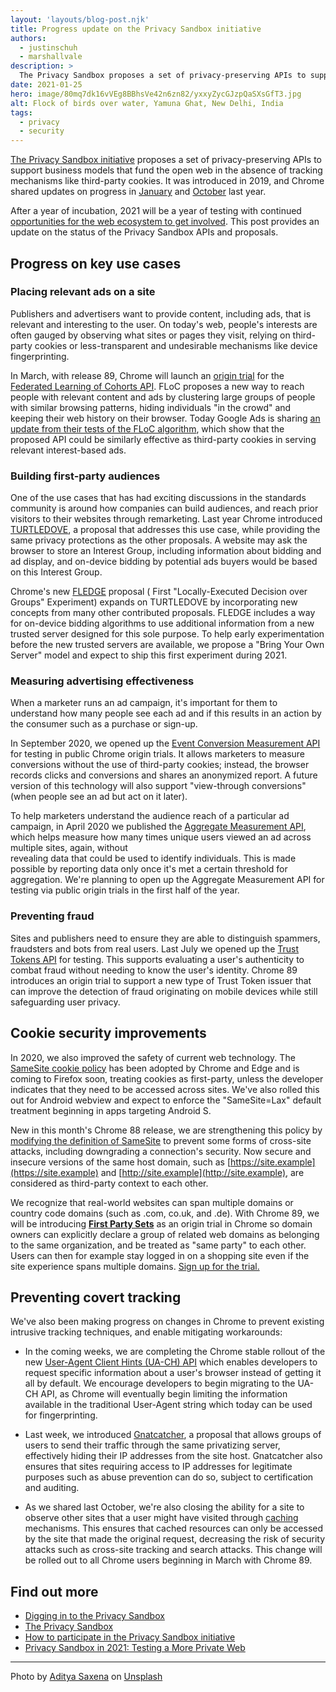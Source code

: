 ```yaml
---
layout: 'layouts/blog-post.njk'
title: Progress update on the Privacy Sandbox initiative
authors:
  - justinschuh
  - marshallvale
description: >
  The Privacy Sandbox proposes a set of privacy-preserving APIs to support business models that fund the open web in the absence of tracking mechanisms like third-party cookies. This post provides an update on the status of the APIs and proposals.
date: 2021-01-25
hero: image/80mq7dk16vVEg8BBhsVe42n6zn82/yxxyZycGJzpQaSXsGfT3.jpg
alt: Flock of birds over water, Yamuna Ghat, New Delhi, India
tags:
  - privacy
  - security
---
```


[The Privacy Sandbox initiative](https://web.dev/digging-into-the-privacy-sandbox/) proposes a set
of privacy-preserving APIs to support business models that fund the open web in the absence of
tracking mechanisms like third-party cookies. It was introduced in 2019, and Chrome shared updates
on progress in [January](https://blog.chromium.org/2020/01/building-more-private-web-path-towards.html)
and [October](https://blog.chromium.org/2020/10/progress-on-privacy-sandbox-and.html) last year.  

After a year of incubation, 2021 will be a year of testing with continued [opportunities for the web
ecosystem to get involved](developer.chrome.com/blog/privacy-sandbox-participate). This post 
provides an update on the status of the Privacy Sandbox APIs and proposals.

## Progress on key use cases

### Placing relevant ads on a site

Publishers and advertisers want to provide content, including ads, that is relevant and interesting
to the user. On today's web, people's interests are often gauged by observing what sites or pages
they visit, relying on third-party cookies or less-transparent and undesirable mechanisms like
device fingerprinting.

In March, with release 89, Chrome will launch an [origin trial](https://web.dev/origin-trials/) for
the [Federated Learning of Cohorts API](https://github.com/WICG/floc). FLoC proposes a new way
to reach people with relevant content and ads by clustering large groups of people with similar
browsing patterns, hiding individuals "in the crowd" and keeping their web history on their browser.
Today Google Ads is sharing [an update from their tests of the FLoC algorithm](https://blog.google/products/ads-commerce/2021-01-privacy-sandbox), 
which show that the proposed API could be similarly effective as third-party  cookies in serving 
relevant interest-based ads.

### Building first-party audiences

One of the use cases that has had exciting discussions in the standards community is around how
companies can build audiences, and reach prior visitors to their websites through remarketing. Last
year Chrome introduced [TURTLEDOVE](https://github.com/WICG/turtledove), a proposal that
addresses this use case, while providing the same privacy protections as the other proposals. A
website may ask the browser to store an Interest Group, including information about bidding and ad
display, and on-device bidding by potential ads buyers would be based on this Interest Group.

Chrome's new [FLEDGE](https://github.com/WICG/turtledove/blob/master/FLEDGE.md) proposal ( First
"Locally-Executed Decision over Groups" Experiment) expands on TURTLEDOVE by incorporating new
concepts from many other contributed proposals. FLEDGE includes a way for on-device bidding
algorithms to use additional information from a new trusted server designed for this sole purpose.
To help early experimentation before the new trusted servers are available, we propose a "Bring Your
Own Server" model and expect to ship this first experiment during 2021.

### Measuring advertising effectiveness

When a marketer runs an ad campaign, it's important for them to understand how many people see each
ad and if this results in an action by the consumer such as a purchase or sign-up.

In September 2020, we opened up the [Event Conversion Measurement
API](https://web.dev/conversion-measurement/) for testing in public Chrome origin trials. It
allows marketers to measure conversions without the use of third-party cookies; instead, the browser
records clicks and conversions and shares an anonymized report. A future version of this technology
will also support "view-through conversions" (when people see an ad but act on it later).

To help marketers understand the audience reach of a particular ad campaign, in April 2020 we
published the [Aggregate Measurement API](https://github.com/csharrison/aggregate-reporting-api), 
which helps measure how many times unique users viewed an ad across multiple sites, again, without  
revealing data that could be used to identify individuals. This is made possible by reporting data 
only once it's met a certain threshold for aggregation. We're planning to open up the Aggregate 
Measurement API for testing via public origin trials in the first half of the year.

### Preventing fraud

Sites and publishers need to ensure they are able to distinguish spammers, fraudsters and bots from
real users. Last July we opened up the [Trust Tokens API](https://web.dev/trust-tokens/) for
testing. This supports evaluating a user's authenticity to combat fraud without needing to know the
user's identity. Chrome 89 introduces an origin trial to support a new type of Trust Token issuer
that can improve the detection of fraud originating on mobile devices while still safeguarding user
privacy.

## Cookie security improvements

In 2020, we also improved the safety of current web technology. The [SameSite cookie policy](https://web.dev/samesite-cookies-explained/) has been adopted by Chrome and Edge and is coming to Firefox soon, 
treating cookies as first-party, unless the developer indicates that they need to be accessed across 
sites. We've also rolled this out for Android webview and expect to enforce the "SameSite=Lax" 
default treatment beginning in apps targeting Android S.

New in this month's Chrome 88 release, we are strengthening this policy by [modifying the definition
of SameSite](https://web.dev/schemeful-samesite/) to prevent some forms of cross-site attacks,
including downgrading a connection's security. Now secure and insecure versions of the same host
domain, such as [https://site.example](https://site.example) and
[http://site.example](http://site.example), are considered as third-party context to each other.

We recognize that real-world websites can span multiple domains or country code domains (such as
.com, co.uk, and .de). With Chrome 89, we will be introducing **[First Party
Sets](https://github.com/privacycg/first-party-sets)** as an origin trial in Chrome so domain owners
can explicitly declare a group of related web domains as belonging to the same organization, and be
treated as "same party" to each other. Users can then for example stay logged in on a shopping site
even if the site experience spans multiple domains. [Sign up for the trial.
](https://www.chromium.org/updates/first-party-sets)

## Preventing covert tracking

We've also been making progress on changes in Chrome to prevent existing intrusive tracking
techniques, and enable mitigating workarounds:

+   In the coming weeks, we are completing the Chrome stable rollout of the new [User-Agent
    Client Hints (UA-CH) API](https://web.dev/user-agent-client-hints/) which enables developers
    to request specific information about a user's browser instead of getting it all by default. We
    encourage developers to begin migrating to the UA-CH API, as Chrome will eventually begin
    limiting the information available in the traditional User-Agent string which today can be used
    for fingerprinting.

+   Last week, we introduced [Gnatcatcher](https://github.com/bslassey/ip-blindness), a
    proposal that allows groups of users to send their traffic through the same privatizing server,
    effectively hiding their IP addresses from the site host. Gnatcatcher also ensures that sites
    requiring access to IP addresses for legitimate purposes such as abuse prevention can do so,
    subject to certification and auditing.

+   As we shared last October, we're also closing the ability for a site to observe other
    sites that a user might have visited through
    [caching](https://developers.google.com/web/updates/2020/10/http-cache-partitioning)
    mechanisms. This ensures that cached resources can only be accessed by the site that made the
    original request, decreasing the risk of security attacks such as cross-site tracking and
    search attacks. This change will be rolled out to all Chrome users beginning in March with
    Chrome 89.

## Find out more

* [Digging in to the Privacy Sandbox](https://web.dev/digging-into-the-privacy-sandbox/)
* [The Privacy Sandbox](https://www.chromium.org/Home/chromium-privacy/privacy-sandbox)
* [How to participate in the Privacy Sandbox initiative](/blog/privacy-sandbox-participate/)
* [Privacy Sandbox in 2021: Testing a More Private Web](https://blog.chromium.org/)

---

<p>Photo by <a href="https://unsplash.com/@adityaries?utm_source=unsplash&amp;utm_medium=referral&amp;utm_content=creditCopyText">Aditya Saxena</a> on <a href="https://unsplash.com/?utm_source=unsplash&amp;utm_medium=referral&amp;utm_content=creditCopyText">Unsplash</a></p>